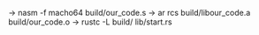 → nasm -f macho64 build/our_code.s
→ ar rcs build/libour_code.a build/our_code.o
→ rustc -L build/ lib/start.rs
